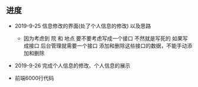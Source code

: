 ## 进度
- 2019-9-25 信息修改的界面(处了个人信息的修改) 以及思路
    + 因为考虑到 院 和 地点 要不要考虑写成一个接口 不然就是写死的 如果写成接口 后台管理就需要一个接口 添加和删除这些接口的数据，不能手动添加和删除
    
- 2019-9-26 完成个人信息的修改、个人信息的展示

- 前端6000行代码